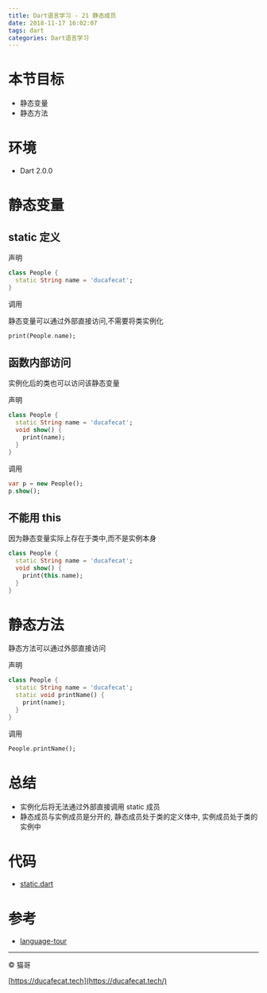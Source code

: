 ```yaml
---
title: Dart语言学习 - 21 静态成员
date: 2018-11-17 16:02:07
tags: dart
categories: Dart语言学习
---
```


# 本节目标

- 静态变量
- 静态方法

# 环境

- Dart 2.0.0

# 静态变量

## static 定义

声明

```dart
class People {
  static String name = 'ducafecat';
}
```

调用

静态变量可以通过外部直接访问,不需要将类实例化

```dart
print(People.name);
```

## 函数内部访问

实例化后的类也可以访问该静态变量

声明

```dart
class People {
  static String name = 'ducafecat';
  void show() {
    print(name);
  }
}
```

调用

```dart
var p = new People();
p.show();
```

## 不能用 this

因为静态变量实际上存在于类中,而不是实例本身

```dart
class People {
  static String name = 'ducafecat';
  void show() {
    print(this.name);
  }
}
```

# 静态方法

静态方法可以通过外部直接访问

声明

```dart
class People {
  static String name = 'ducafecat';
  static void printName() {
    print(name);
  }
}
```

调用

```dart
People.printName();
```

# 总结

- 实例化后将无法通过外部直接调用 static 成员
- 静态成员与实例成员是分开的, 静态成员处于类的定义体中, 实例成员处于类的实例中

# 代码

- [static.dart](https://github.com/ducafecat/dart-learn/blob/master/19-类/static.dart)

# 参考

- [language-tour](https://www.dartlang.org/guides/language/language-tour)

---

© 猫哥

[https://ducafecat.tech](https://ducafecat.tech/)
